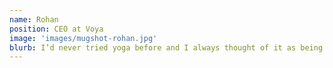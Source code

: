 ```yaml
---
name: Rohan
position: CEO at Voya
image: 'images/mugshot-rohan.jpg'
blurb: I’d never tried yoga before and I always thought of it as being on the lighter side of the fitness spectrum. I couldn’t have been more wrong as I was as tired as a quick game of football. Yenesika is a supportive and patient coach, enabling me to see real progress in about a week.
---
```

